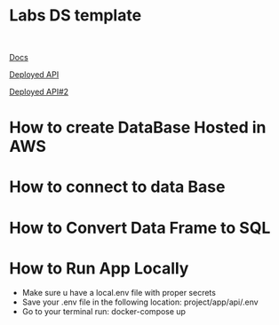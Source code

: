# Labs DS template
<p>&nbsp;</p>

[Docs](https://docs.labs.lambdaschool.com/data-science/)

[Deployed API](https://d-ds.bridgestoprosperity.dev/) 

[Deployed API#2](https://d-ds-labs28.bridgestoprosperity.dev )

# How to create DataBase Hosted in AWS 

# How to connect to data Base

# How to Convert Data Frame to SQL


# How to Run App Locally
- Make sure u have a local.env file with proper secrets
- Save your .env file in the following location: project/app/api/.env 
- Go to your terminal run: docker-compose up







